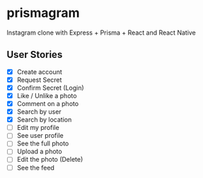 # prismagram
Instagram clone with Express + Prisma + React and React Native

## User Stories

- [x] Create account
- [x] Request Secret
- [x] Confirm Secret (Login)
- [X] Like / Unlike a photo
- [X] Comment on a photo
- [x] Search by user
- [x] Search by location
- [ ] Edit my profile
- [ ] See user profile
- [ ] See the full photo
- [ ] Upload a photo
- [ ] Edit the photo (Delete)
- [ ] See the feed